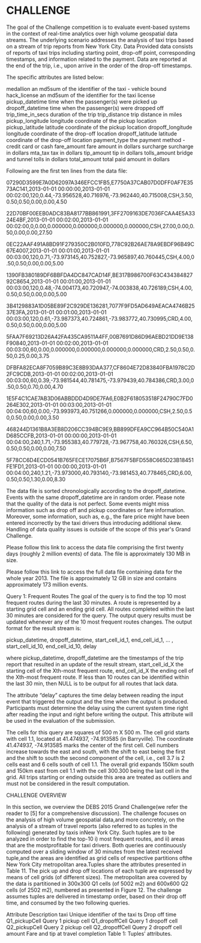 # CHALLENGE
The goal of the Challenge competition is to evaluate event-based systems in the context of real-time analytics over high volume geospatial data streams. The underlying scenario addresses the analysis of taxi trips based on a stream of trip reports from New York City. 
Data
Provided data consists of reports of taxi trips including starting point, drop-off point, corresponding timestamps, and information related to the payment. Data are reported at the end of the trip, i.e., upon arrive in the order of the drop-off timestamps.

The specific attributes are listed below:

 

medallion	an md5sum of the identifier of the taxi - vehicle bound
hack_license	an md5sum of the identifier for the taxi license
pickup_datetime	time when the passenger(s) were picked up
dropoff_datetime	time when the passenger(s) were dropped off
trip_time_in_secs	duration of the trip
trip_distance	trip distance in miles
pickup_longitude	longitude coordinate of the pickup location
pickup_latitude	latitude coordinate of the pickup location
dropoff_longitude	longitude coordinate of the drop-off location
dropoff_latitude	latitude coordinate of the drop-off location
payment_type	the payment method - credit card or cash
fare_amount	fare amount in dollars
surcharge	surcharge in dollars
mta_tax	tax in dollars
tip_amount	tip in dollars
tolls_amount	bridge and tunnel tolls in dollars
total_amount	total paid amount in dollars
 

Following are the first ten lines from the data file:

07290D3599E7A0D62097A346EFCC1FB5,E7750A37CAB07D0DFF0AF7E3573AC141,2013-01-01 00:00:00,2013-01-01 00:02:00,120,0.44,-73.956528,40.716976,-73.962440,40.715008,CSH,3.50,0.50,0.50,0.00,0.00,4.50

22D70BF00EEB0ADC83BA8177BB861991,3FF2709163DE7036FCAA4E5A3324E4BF,2013-01-01 00:02:00,2013-01-01 00:02:00,0,0.00,0.000000,0.000000,0.000000,0.000000,CSH,27.00,0.00,0.50,0.00,0.00,27.50

0EC22AAF491A8BD91F279350C2B010FD,778C92B26AE78A9EBDF96B49C67E4007,2013-01-01 00:01:00,2013-01-01 00:03:00,120,0.71,-73.973145,40.752827,-73.965897,40.760445,CSH,4.00,0.50,0.50,0.00,0.00,5.00

1390FB380189DF6BBFDA4DC847CAD14F,BE317B986700F63C43438482792C8654,2013-01-01 00:01:00,2013-01-01 00:03:00,120,0.48,-74.004173,40.720947,-74.003838,40.726189,CSH,4.00,0.50,0.50,0.00,0.00,5.00

3B4129883A1D05BE89F2C929DE136281,7077F9FD5AD649AEACA4746B2537E3FA,2013-01-01 00:01:00,2013-01-01 00:03:00,120,0.61,-73.987373,40.724861,-73.983772,40.730995,CRD,4.00,0.50,0.50,0.00,0.00,5.00

5FAA7F69213D26A42FA435CA9511A4FF,00B7691D86D96AEBD21DD9E138F90840,2013-01-01 00:02:00,2013-01-01 00:03:00,60,0.00,0.000000,0.000000,0.000000,0.000000,CRD,2.50,0.50,0.50,0.25,0.00,3.75

DFBFA82ECA8F7059B89C3E8B93DAA377,CF8604E72D83840FBA1978C2D2FC9CDB,2013-01-01 00:02:00,2013-01-01 00:03:00,60,0.39,-73.981544,40.781475,-73.979439,40.784386,CRD,3.00,0.50,0.50,0.70,0.00,4.70

1E5F4C1CAE7AB3D06ABBDDD4D9DE7FA6,E0B2F618053518F24790C7FD0264E302,2013-01-01 00:03:00,2013-01-01 00:04:00,60,0.00,-73.993973,40.751266,0.000000,0.000000,CSH,2.50,0.50,0.50,0.00,0.00,3.50

468244D1361B8A3EB8D206CC394BC9E9,BB899DFEA9CC964B50C540A1D685CCFB,2013-01-01 00:00:00,2013-01-01 00:04:00,240,1.71,-73.955383,40.779728,-73.967758,40.760326,CSH,6.50,0.50,0.50,0.00,0.00,7.50

5F78CC6D4ECD0541B765FECE17075B6F,B7567F5BFD558C665D23B18451FE1FD1,2013-01-01 00:00:00,2013-01-01 00:04:00,240,1.21,-73.973000,40.793140,-73.981453,40.778465,CRD,6.00,0.50,0.50,1.30,0.00,8.30

The data file is sorted chronologically according to the dropoff_datetime. Events with the same dropoff_datetime are in random order. Please note that the quality of the data is not perfect. Some events might miss information such as drop off and pickup coordinates or fare information. Moreover, some information, such as, e.g., the fare price might have been entered incorrectly by the taxi drivers thus introducing additional skew. Handling of data quality issues is outside of the scope of this year's Grand Challenge.

Please follow this link to access the data file comprising the first twenty days (roughly 2 million events) of data. The file is approximately 130 MB in size.

Please follow this link to access the full data file containing data for the whole year 2013. The file is approximately 12 GB in size and contains approximately 173 million events.

Query 1: Frequent Routes
The goal of the query is to find the top 10 most frequent routes during the last 30 minutes. A route is represented by a starting grid cell and an ending grid cell. All routes completed within the last 30 minutes are considered for the query. The output query results must be updated whenever any of the 10 most frequent routes changes. The output format for the result stream is:

pickup_datetime, dropoff_datetime, start_cell_id_1, end_cell_id_1, ... , start_cell_id_10, end_cell_id_10, delay

where pickup_datetime, dropoff_datetime are the timestamps of the trip report that resulted in an update of the result stream, start_cell_id_X the starting cell of the Xth-most frequent route, end_cell_id_X the ending cell of the Xth-most frequent route. If less than 10 routes can be identified within the last 30 min, then NULL is to be output for all routes that lack data.

The attribute “delay” captures the time delay between reading the input event that triggered the output and the time when the output is produced. Participants must determine the delay using the current system time right after reading the input and right before writing the output. This attribute will be used in the evaluation of the submission.

The cells for this query are squares of 500 m X 500 m. The cell grid starts with cell 1.1, located at 41.474937, -74.913585 (in Barryville). The coordinate 41.474937, -74.913585 marks the center of the first cell. Cell numbers increase towards the east and south, with the shift to east being the first and the shift to south the second component of the cell, i.e., cell 3.7 is 2 cells east and 6 cells south of cell 1.1. The overall grid expands 150km south and 150km east from cell 1.1 with the cell 300.300 being the last cell in the grid. All trips starting or ending outside this area are treated as outliers and must not be considered in the result computation.


CHALLENGE OVERVIEW

In this section, we overview the DEBS 2015 Grand Challenge(we refer the reader to [5] for a comprehensive discussion). The
challenge focuses on the analysis of high volume geospatial data,and more concretely, on the analysis of a stream of travel reports
(also referred to as tuples in the following) generated by taxis inNew York City. Such tuples are to be analyzed in order to find
the top-10 i) most frequent routes, and ii) areas that are the mostprofitable for taxi drivers. Both queries are continuously computed
over a sliding window of 30 minutes from the latest received tuple,and the areas are identified as grid cells of respective partitions ofthe New York City metropolitan area.Tuples share the attributes presented in Table 11. The pick up and drop off locations of each tuple are expressed by means of cell grids (of different sizes). The metropolitan area covered by the data is partitioned in 300x300 Q1 cells (of 5002 m2) and 600x600 Q2 cells (of 2502 m2), numbered as presented in Figure 12. The challenge assumes tuples are delivered in timestamp order, based on their drop off time, and consumed by the two following queries.

Attribute Description
taxi Unique identifier of the taxi
ts Drop off time
Q1_pickupCell Query 1 pickup cell
Q1_dropoffCell Query 1 dropoff cell
Q2_pickupCell Query 2 pickup cell
Q2_dropoffCell Query 2 dropoff cell
amount Fare and tip at travel completion
Table 1: Tuples’ attributes.
